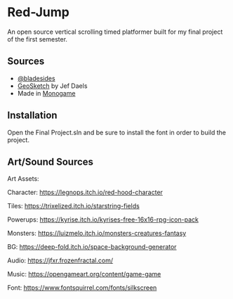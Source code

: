 # Red-Jump
 An open source vertical scrolling timed platformer built for my final project of the first semester.

## Sources

- [@bladesides](https://github.com/BladeSides)
- [GeoSketch](https://www.nuget.org/packages/GeoSketch/1.9.0) by Jef Daels
- Made in [Monogame](https://www.monogame.net/)

## Installation

Open the Final Project.sln and be sure to install the font in order to build the project.

## Art/Sound Sources

Art Assets:

Character:
https://legnops.itch.io/red-hood-character

Tiles:
https://trixelized.itch.io/starstring-fields

Powerups:
https://kyrise.itch.io/kyrises-free-16x16-rpg-icon-pack

Monsters:
https://luizmelo.itch.io/monsters-creatures-fantasy

BG:
https://deep-fold.itch.io/space-background-generator

Audio:
https://jfxr.frozenfractal.com/

Music:
https://opengameart.org/content/game-game

Font:
https://www.fontsquirrel.com/fonts/silkscreen

    